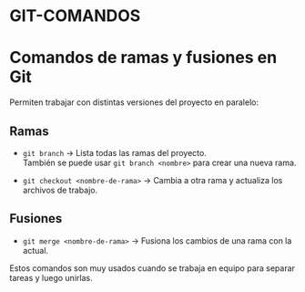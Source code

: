 # GIT-COMANDOS
# Comandos de ramas y fusiones en Git

Permiten trabajar con distintas versiones del proyecto en paralelo:

## Ramas
- `git branch` → Lista todas las ramas del proyecto.  
  También se puede usar `git branch <nombre>` para crear una nueva rama.  

- `git checkout <nombre-de-rama>` → Cambia a otra rama y actualiza los archivos de trabajo.  

## Fusiones
- `git merge <nombre-de-rama>` → Fusiona los cambios de una rama con la actual.  

 Estos comandos son muy usados cuando se trabaja en equipo para separar tareas y luego unirlas.